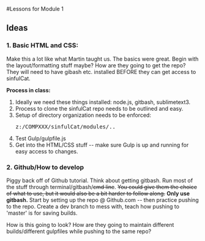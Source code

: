 #Lessons for Module 1

<h2>Ideas</h2>
<h3>1. Basic HTML and CSS:</h3>

Make this a lot like what Martin taught us. The basics were great. Begin with the layout/formatting stuff maybe? How are they going to get the repo? They will need to have gibash etc. installed BEFORE they can get access to sinfulCat. 
	
<strong>Process in class:</strong>
	<ol>
	<li> Ideally we need these things installed: node.js, gitbash, sublimetext3.</li>
	<li> Process to clone the sinfulCat repo needs to be outlined and easy.</li>
	<li> Setup of directory organization needs to be enforced:</li>
		<pre>z:/COMPXXX/sinfulCat/modules/..</pre>
	<li> Test Gulp/gulpfile.js </li>
	<li> Get into the HTML/CSS stuff -- make sure Gulp is up and running for easy access to changes. </li>
	</ol>

<h3>2. Github/How to develop</h3>
Piggy back off of Github tutorial. Think about getting gitbash. Run most of the stuff through terminal/gitbash/<s>cmd line</s>. <s>You could give them the choice of what to use, but it would also be a bit harder to follow along.</s> <strong>Only use gitbash.</strong> Start by setting up the repo @ Github.com -- then practice pushing to the repo. Create a dev branch to mess with, teach how pushing to 'master' is for saving builds. 

How is this going to look? How are they going to maintain different builds/different gulpfiles while pushing to the same repo?
